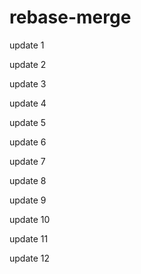 # rebase-merge

update 1

update 2

update 3

update 4

update 5

update 6

update 7

update 8

update 9

update 10

update 11

update 12
